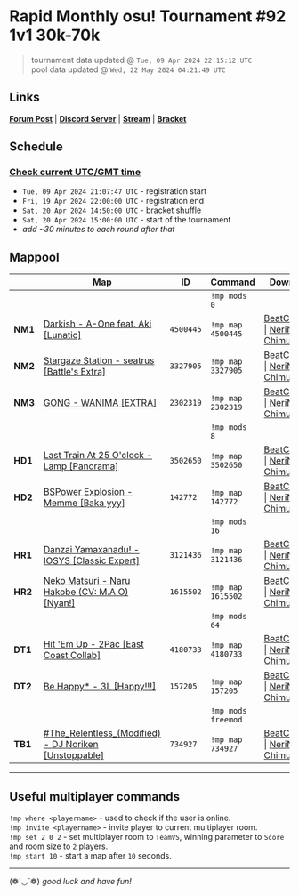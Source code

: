 # Rapid Monthly osu! Tournament #92 1v1 30k-70k

> tournament data updated @ `Tue, 09 Apr 2024 22:15:12 UTC`  
> pool data updated @ `Wed, 22 May 2024 04:21:49 UTC`

## Links

[**Forum Post**](https://osu.ppy.sh/community/forums/topics/1907895) | [**Discord Server**](https://discord.gg/9sKe7nF) | [**Stream**](https://www.twitch.tv/rapid_tournaments) | [**Bracket**](https://challonge.com/rmosutourney92)

## Schedule

### [**Check current UTC/GMT time**](https://www.utctime.net)

- `Tue, 09 Apr 2024 21:07:47 UTC` - registration start
- `Fri, 19 Apr 2024 22:00:00 UTC` - registration end
- `Sat, 20 Apr 2024 14:50:00 UTC` - bracket shuffle
- `Sat, 20 Apr 2024 15:00:00 UTC` - start of the tournament
- _add ~30 minutes to each round after that_


## Mappool

| | Map | ID | Command | Download |
| --- | --- | --- | ------- | -------- |
| | | | `!mp mods 0` |
| **NM1** | [Darkish - A-One feat. Aki [Lunatic]](https://osu.ppy.sh/beatmapset/2112194) | `4500445` | `!mp map 4500445` | [BeatConnect](https://beatconnect.io/b/2112194) \| [NeriNyan](https://api.nerinyan.moe/d/2112194) \| [Chimu.moe](https://api.chimu.moe/v1/download/2112194) |
| **NM2** | [Stargaze Station - seatrus [Battle&#39;s Extra]](https://osu.ppy.sh/beatmapset/1585728) | `3327905` | `!mp map 3327905` | [BeatConnect](https://beatconnect.io/b/1585728) \| [NeriNyan](https://api.nerinyan.moe/d/1585728) \| [Chimu.moe](https://api.chimu.moe/v1/download/1585728) |
| **NM3** | [GONG - WANIMA [EXTRA]](https://osu.ppy.sh/beatmapset/1099681) | `2302319` | `!mp map 2302319` | [BeatConnect](https://beatconnect.io/b/1099681) \| [NeriNyan](https://api.nerinyan.moe/d/1099681) \| [Chimu.moe](https://api.chimu.moe/v1/download/1099681) |
| | | | `!mp mods 8` |
| **HD1** | [Last Train At 25 O&#39;clock - Lamp [Panorama]](https://osu.ppy.sh/beatmapset/1714190) | `3502650` | `!mp map 3502650` | [BeatConnect](https://beatconnect.io/b/1714190) \| [NeriNyan](https://api.nerinyan.moe/d/1714190) \| [Chimu.moe](https://api.chimu.moe/v1/download/1714190) |
| **HD2** | [BSPower Explosion - Memme [Baka yyy]](https://osu.ppy.sh/beatmapset/45760) | `142772` | `!mp map 142772` | [BeatConnect](https://beatconnect.io/b/45760) \| [NeriNyan](https://api.nerinyan.moe/d/45760) \| [Chimu.moe](https://api.chimu.moe/v1/download/45760) |
| | | | `!mp mods 16` |
| **HR1** | [Danzai Yamaxanadu! - IOSYS [Classic Expert]](https://osu.ppy.sh/beatmapset/1525635) | `3121436` | `!mp map 3121436` | [BeatConnect](https://beatconnect.io/b/1525635) \| [NeriNyan](https://api.nerinyan.moe/d/1525635) \| [Chimu.moe](https://api.chimu.moe/v1/download/1525635) |
| **HR2** | [Neko Matsuri - Naru Hakobe (CV: M.A.O) [Nyan!]](https://osu.ppy.sh/beatmapset/660752) | `1615502` | `!mp map 1615502` | [BeatConnect](https://beatconnect.io/b/660752) \| [NeriNyan](https://api.nerinyan.moe/d/660752) \| [Chimu.moe](https://api.chimu.moe/v1/download/660752) |
| | | | `!mp mods 64` |
| **DT1** | [Hit &#39;Em Up - 2Pac [East Coast Collab]](https://osu.ppy.sh/beatmapset/2009554) | `4180733` | `!mp map 4180733` | [BeatConnect](https://beatconnect.io/b/2009554) \| [NeriNyan](https://api.nerinyan.moe/d/2009554) \| [Chimu.moe](https://api.chimu.moe/v1/download/2009554) |
| **DT2** | [Be Happy* - 3L [Happy!!!]](https://osu.ppy.sh/beatmapset/51247) | `157205` | `!mp map 157205` | [BeatConnect](https://beatconnect.io/b/51247) \| [NeriNyan](https://api.nerinyan.moe/d/51247) \| [Chimu.moe](https://api.chimu.moe/v1/download/51247) |
| | | | `!mp mods freemod` |
| **TB1** | [#The_Relentless_(Modified) - DJ Noriken [Unstoppable]](https://osu.ppy.sh/beatmapset/331821) | `734927` | `!mp map 734927` | [BeatConnect](https://beatconnect.io/b/331821) \| [NeriNyan](https://api.nerinyan.moe/d/331821) \| [Chimu.moe](https://api.chimu.moe/v1/download/331821) |

---


## Useful multiplayer commands

`!mp where <playername>` - used to check if the user is online.  
`!mp invite <playername>` - invite player to current multiplayer room.  
`!mp set 2 0 2` - set multiplayer room to `TeamVS`, winning parameter to `Score` and room size to `2` players.  
`!mp start 10` - start a map after `10` seconds.

---

(❁´◡`❁) _good luck and have fun!_
